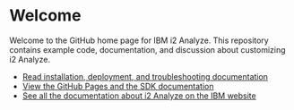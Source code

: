 Welcome
=======

Welcome to the GitHub home page for IBM i2 Analyze. This repository contains example code, documentation, and discussion about customizing i2 Analyze.

-   [Read installation, deployment, and troubleshooting documentation](documentation/index.md)
-   [View the GitHub Pages and the SDK documentation](http://i2group.github.io/analyze/)
-   [See all the documentation about i2 Analyze on the IBM website](http://www-01.ibm.com/support/docview.wss?uid=swg27024896)


